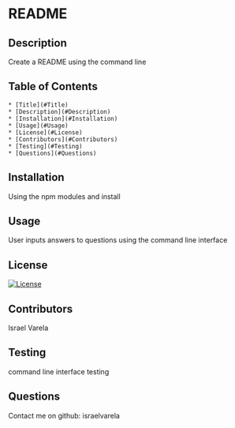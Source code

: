 
  
  # README

  ## Description

  Create a README using the command line

  ## Table of Contents
    
    * [Title](#Title)
    * [Description](#Description)
    * [Installation](#Installation)
    * [Usage](#Usage)
    * [License](#License)
    * [Contributors](#Contributors)
    * [Testing](#Testing)
    * [Questions](#Questions)

  ## Installation

  Using the npm modules and install

  ## Usage

  User inputs answers to questions using the command line interface

  ## License

  [![License](https://img.shields.io/badge/License-Apache%202.0-blue.svg)](https://opensource.org/licenses/Apache-2.0)

  ## Contributors

  Israel Varela

  ## Testing

  command line interface testing

  ## Questions

  Contact me on github: israelvarela

  
